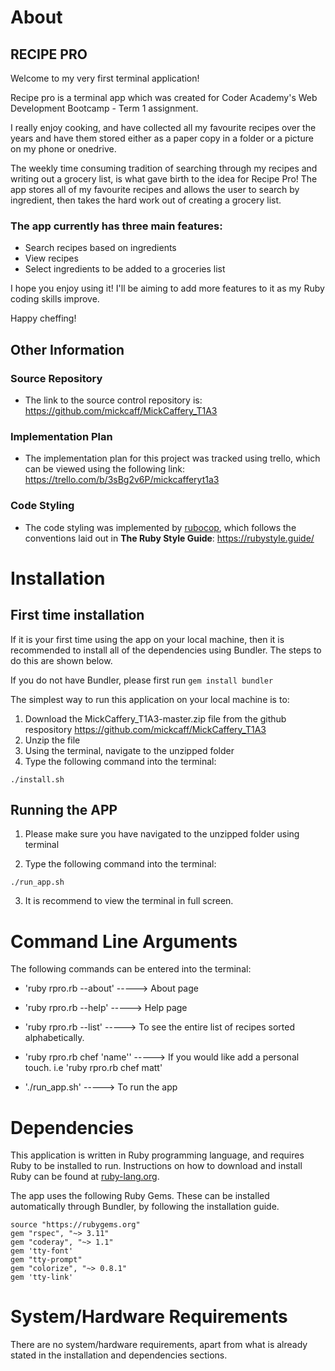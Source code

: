 # About
## RECIPE PRO
Welcome to my very first terminal application!

Recipe pro is a terminal app which was created for Coder Academy's Web Development Bootcamp - Term 1 assignment. 

I really enjoy cooking, and have collected all my favourite recipes over the years and have them stored either as a paper copy in a folder or a picture on my phone or onedrive. 

The weekly time consuming tradition of searching through my recipes and writing out a grocery list, is what gave birth to the idea for Recipe Pro! The app stores all of my favourite recipes and allows the user to search by ingredient, then takes the hard work out of creating a grocery list.

### The app currently has three main features:
- Search recipes based on ingredients
- View recipes
- Select ingredients to be added to a groceries list

I hope you enjoy using it! I'll be aiming to add more features to it as my Ruby coding skills improve.

Happy cheffing!

## Other Information

### Source Repository
- The link to the source control repository is: https://github.com/mickcaff/MickCaffery_T1A3

### Implementation Plan
- The implementation plan for this project was tracked using trello, which can be viewed using the following link: https://trello.com/b/3sBg2v6P/mickcafferyt1a3

### Code Styling
- The code styling was implemented by [rubocop](https://github.com/rubocop/rubocop), which follows the conventions laid out in **The Ruby Style Guide**: https://rubystyle.guide/


# Installation #

## First time installation ##
If it is your first time using the app on your local machine, then it is recommended to install all of the dependencies using Bundler. The steps to do this are shown below.

If you do not have Bundler, please first run `gem install bundler`


The simplest way to run this application on your local machine is to:
1. Download the MickCaffery_T1A3-master.zip file from the github respository https://github.com/mickcaff/MickCaffery_T1A3
2. Unzip the file
3. Using the terminal, navigate to the unzipped folder
3. Type the following command into the terminal: 
```
./install.sh
```

## Running the APP
1. Please make sure you have navigated to the unzipped folder using terminal 

2. Type the following command into the terminal:
```
./run_app.sh
```
3. It is recommend to view the terminal in full screen.




# Command Line Arguments

The following commands can be entered into the terminal:

-  'ruby rpro.rb --about' -----> About page

-  'ruby rpro.rb --help' -----> Help page

-  'ruby rpro.rb --list' -----> To see the entire list of recipes sorted alphabetically. 

-  'ruby rpro.rb chef 'name'' -----> If you would like add a personal touch. i.e 'ruby rpro.rb chef matt'

-  './run_app.sh' -----> To run the app



# Dependencies

This application is written in Ruby programming language, and requires Ruby to be installed to run. Instructions on how to download and install Ruby can be found at [ruby-lang.org](https://www.ruby-lang.org/en/downloads/).

The app uses the following Ruby Gems. These can be installed automatically through Bundler, by following the installation guide.
```
source "https://rubygems.org"
gem "rspec", "~> 3.11"
gem "coderay", "~> 1.1"
gem 'tty-font'
gem "tty-prompt"
gem "colorize", "~> 0.8.1"
gem 'tty-link'
```
# System/Hardware Requirements
There are no system/hardware requirements, apart from what is already stated in the installation and dependencies sections. 
